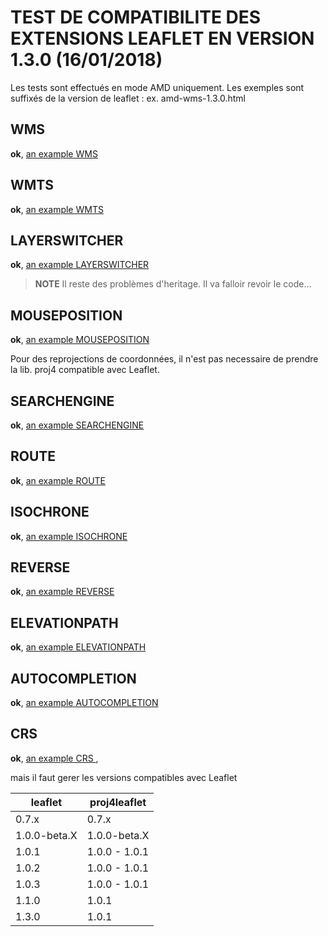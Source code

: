 # TEST DE COMPATIBILITE DES EXTENSIONS LEAFLET EN VERSION 1.3.0 (16/01/2018)

Les tests sont effectués en mode AMD uniquement.
Les exemples sont suffixés de la version de leaflet :
  ex. amd-wms-1.3.0.html

## WMS
**ok**, [an example WMS](WMS/amd-wms-1.3.0.html)

## WMTS
**ok**, [an example WMTS](WMTS/amd-wmts-1.3.0.html)

## LAYERSWITCHER
**ok**, [an example LAYERSWITCHER](LayerSwitcher/amd-default-1.3.0.html)
>**NOTE**
Il reste des problèmes d'heritage. Il va falloir revoir le code...

## MOUSEPOSITION
**ok**, [an example MOUSEPOSITION](MousePosition/amd-default-1.3.0.html)

Pour des reprojections de coordonnées, il n'est pas necessaire de prendre la lib.
proj4 compatible avec Leaflet.

## SEARCHENGINE
**ok**, [an example SEARCHENGINE](SearchEngine/amd-default-1.3.0.html)

## ROUTE
**ok**, [an example ROUTE](Route/amd-default-1.3.0.html)

## ISOCHRONE
**ok**, [an example ISOCHRONE](Iso/amd-default-1.3.0.html)

## REVERSE
**ok**, [an example REVERSE](Reverse/amd-default-1.3.0.html)

## ELEVATIONPATH
**ok**, [an example ELEVATIONPATH](ElevationPath/amd-default-1.3.0.html)

## AUTOCOMPLETION
**ok**, [an example AUTOCOMPLETION](AutoCompletion/amd-default-1.3.0.html)

## CRS
**ok**, [an example CRS ](CRS/amd-wmts-l93-1.3.0.html),

mais il faut gerer les versions compatibles avec Leaflet

|leaflet      |proj4leaflet   |
|---          |---            |
|0.7.x        | 0.7.x         |
|1.0.0-beta.X | 1.0.0-beta.X  |
|1.0.1        | 1.0.0 - 1.0.1 |
|1.0.2        | 1.0.0 - 1.0.1 |
|1.0.3        | 1.0.0 - 1.0.1 | ! version embarqée dans le bundle !
|1.1.0        | 1.0.1         |
|1.3.0        | 1.0.1         |
